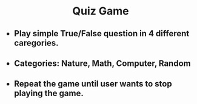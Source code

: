 <h1 align="center">Quiz Game</h1>
<ul>
  <h2><li>Play simple True/False question in 4 different caregories.</li></h2>
  <h2><li>Categories: Nature, Math, Computer, Random</li></h2>
  <h2><li>Repeat the game until user wants to stop playing the game.</li></h2>
</ul>
